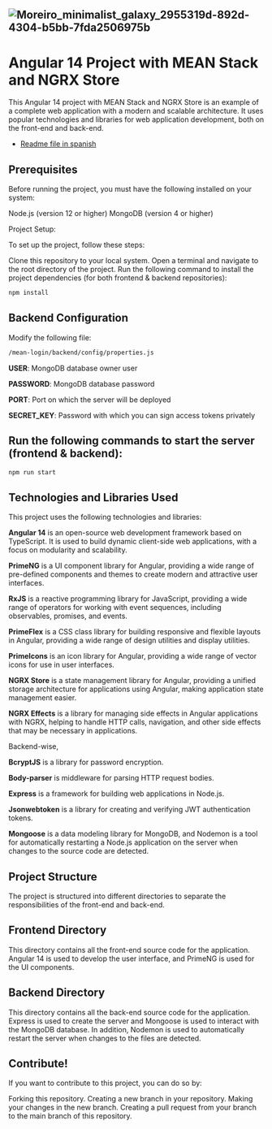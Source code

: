 ## ![Moreiro_minimalist_galaxy_2955319d-892d-4304-b5bb-7fda2506975b](https://user-images.githubusercontent.com/57747327/218338031-f4100736-4083-49cc-8563-2f43bc4c1b10.png)

# Angular 14 Project with MEAN Stack and NGRX Store

This Angular 14 project with MEAN Stack and NGRX Store is an example of a complete web application with a modern and scalable architecture. It uses popular technologies and libraries for web application development, both on the front-end and back-end.

- [Readme file in spanish](README-es.md)

## Prerequisites

Before running the project, you must have the following installed on your system:

Node.js (version 12 or higher)
MongoDB (version 4 or higher)

Project Setup:

To set up the project, follow these steps:

Clone this repository to your local system.
Open a terminal and navigate to the root directory of the project.
Run the following command to install the project dependencies (for both frontend & backend repositories):

```bash
npm install
```

## Backend Configuration

Modify the following file:

```bash
/mean-login/backend/config/properties.js
```

**USER**: MongoDB database owner user

**PASSWORD**: MongoDB database password

**PORT**: Port on which the server will be deployed

**SECRET_KEY**: Password with which you can sign access tokens privately

## Run the following commands to start the server (frontend & backend):

```bash
npm run start
```

## Technologies and Libraries Used

This project uses the following technologies and libraries:

**Angular 14** is an open-source web development framework based on TypeScript. It is used to build dynamic client-side web applications, with a focus on modularity and scalability.

**PrimeNG** is a UI component library for Angular, providing a wide range of pre-defined components and themes to create modern and attractive user interfaces.

**RxJS** is a reactive programming library for JavaScript, providing a wide range of operators for working with event sequences, including observables, promises, and events.

**PrimeFlex** is a CSS class library for building responsive and flexible layouts in Angular, providing a wide range of design utilities and display utilities.

**PrimeIcons** is an icon library for Angular, providing a wide range of vector icons for use in user interfaces.

**NGRX Store** is a state management library for Angular, providing a unified storage architecture for applications using Angular, making application state management easier.

**NGRX Effects** is a library for managing side effects in Angular applications with NGRX, helping to handle HTTP calls, navigation, and other side effects that may be necessary in applications.

Backend-wise,

**BcryptJS** is a library for password encryption.

**Body-parser** is middleware for parsing HTTP request bodies.

**Express** is a framework for building web applications in Node.js.

**Jsonwebtoken** is a library for creating and verifying JWT authentication tokens.

**Mongoose** is a data modeling library for MongoDB, and Nodemon is a tool for automatically restarting a Node.js application on the server when changes to the source code are detected.

## Project Structure

The project is structured into different directories to separate the responsibilities of the front-end and back-end.

## Frontend Directory

This directory contains all the front-end source code for the application. Angular 14 is used to develop the user interface, and PrimeNG is used for the UI components.

## Backend Directory

This directory contains all the back-end source code for the application. Express is used to create the server and Mongoose is used to interact with the MongoDB database. In addition, Nodemon is used to automatically restart the server when changes to the files are detected.

## Contribute!

If you want to contribute to this project, you can do so by:

Forking this repository.
Creating a new branch in your repository.
Making your changes in the new branch.
Creating a pull request from your branch to the main branch of this repository.
